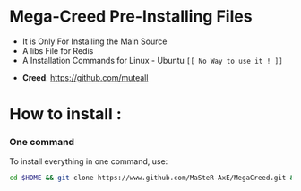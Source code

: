 # Mega-Creed Pre-Installing Files

* It is Only For Installing the Main Source
* A libs File for Redis
* A Installation Commands for Linux - Ubuntu
``` [[ No Way to use it ! ]] ```
- **Creed**: https://github.com/muteall

# How to install :
### One command
To install everything in one command, use:
```sh
cd $HOME && git clone https://www.github.com/MaSteR-AxE/MegaCreed.git && cd MegaCreed && sudo chmod +777 install.sh && sudo chmod 777 launch.sh && sudo ./install.sh
```
